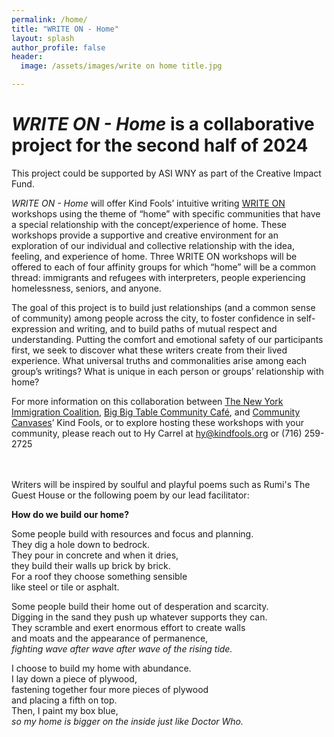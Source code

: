 ```yaml
---
permalink: /home/
title: "WRITE ON - Home"
layout: splash
author_profile: false
header:
  image: /assets/images/write on home title.jpg

---
```



# *WRITE ON - Home* is a collaborative project for the second half of 2024

This project could be supported by ASI WNY as part of the Creative Impact Fund.

*WRITE ON - Home* will offer Kind Fools’ intuitive writing [WRITE ON](/writeon/) workshops using the theme of “home” with specific communities that have a special relationship with the concept/experience of home. These workshops provide a supportive and creative environment for an exploration of our individual and collective relationship with the idea, feeling, and experience of home. Three WRITE ON workshops will be offered to each of four affinity groups for which “home” will be a common thread: immigrants and refugees with interpreters, people experiencing homelessness, seniors, and anyone.


The goal of this project is to build just relationships (and a common sense of community) among people across the city, to foster confidence in self-expression and writing, and to build paths of mutual respect and understanding. Putting the comfort and emotional safety of our participants first, we seek to discover what these writers create from their lived experience. What universal truths and commonalities arise among each group’s writings? What is unique in each person or groups’ relationship with home?


For more information on this collaboration between
[The New York Immigration Coalition](https://www.nyic.org),
[Big Big Table Community Café](https://www.bigbigtable.org), and
[Community Canvases](https://communitycanvases.org)’ Kind Fools,
or to explore hosting these workshops with your
community, please reach out to Hy Carrel
at hy@kindfools.org or (716) 259-2725

<br><br>
Writers will be inspired by soulful and playful poems
such as Rumi's The Guest House or the following poem
by our lead facilitator:

**How do we build our home?**

Some people build with resources and focus and planning.<br>
They dig a hole down to bedrock.<br>
They pour in concrete and when it dries,<br>
they build their walls up brick by brick.<br>
For a roof they choose something sensible<br>
like steel or tile or asphalt. 

Some people build their home out of desperation and scarcity.<br>
Digging in the sand they push up whatever supports they can.<br>
They scramble and exert enormous effort to create walls<br>
and moats and the appearance of permanence,<br>
*fighting wave after wave after wave of the rising tide.*

I choose to build my home with abundance.<br>
I lay down a piece of plywood,<br>
fastening together four more pieces of plywood<br>
and placing a fifth on top.<br>
Then, I paint my box blue,<br>
*so my home is bigger on the inside just like Doctor Who.*
